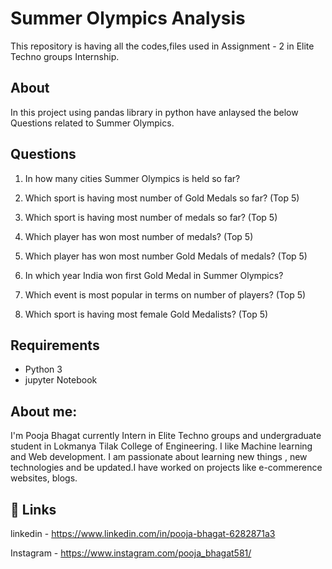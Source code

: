 
# Summer Olympics Analysis

This repository is having all the codes,files used in Assignment - 2 in Elite Techno groups Internship.

## About
In this project using pandas library in python have anlaysed the below Questions related to Summer Olympics.

## Questions

1. In how many cities Summer Olympics is held so far?

2. Which sport is having most number of Gold Medals so far? (Top 5)

3. Which sport is having most number of medals so far? (Top 5)

4. Which player has won most number of medals? (Top 5)

5. Which player has won most number Gold Medals of medals? (Top 5)

6. In which year India won first Gold Medal in Summer Olympics?

7. Which event is most popular in terms on number of players? (Top 5)

8. Which sport is having most female Gold Medalists? (Top 5)


## Requirements

- Python 3
- jupyter Notebook

## About me:

I'm Pooja Bhagat currently Intern in Elite Techno groups and undergraduate student in Lokmanya Tilak College of Engineering. I like Machine learning and Web development. I am passionate about learning new things , new technologies and be updated.I have worked on projects like e-commerence websites, blogs.

## 🔗 Links


linkedin - https://www.linkedin.com/in/pooja-bhagat-6282871a3

Instagram - https://www.instagram.com/pooja_bhagat581/
